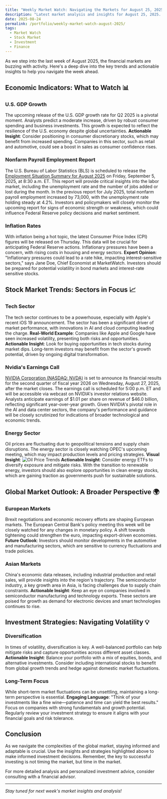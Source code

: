 ```yaml
---
title: "Weekly Market Watch: Navigating the Markets for August 25, 2025"
description: "Latest market analysis and insights for August 25, 2025. Economic indicators, stock market trends, Nvidia earnings, and investment strategies for the upcoming week."
date: 2025-08-24
permalink: /portfolio/weekly-market-watch-august-2025/
tags:
  - Market Watch
  - Stock Market
  - Investment
  - Finance
---
```


As we step into the last week of August 2025, the financial markets are buzzing with activity. Here's a deep dive into the key trends and actionable insights to help you navigate the week ahead.

## Economic Indicators: What to Watch 📊

### U.S. GDP Growth
The upcoming release of the U.S. GDP growth rate for Q2 2025 is a pivotal moment. Analysts predict a moderate increase, driven by robust consumer spending and business investments. This growth is expected to reflect the resilience of the U.S. economy despite global uncertainties. **Actionable Insight**: Consider positioning in consumer discretionary stocks, which may benefit from increased spending. Companies in this sector, such as retail and automotive, could see a boost in sales as consumer confidence rises.

### Nonfarm Payroll Employment Report
The U.S. Bureau of Labor Statistics (BLS) is scheduled to release the [Employment Situation Summary for August 2025](https://www.bls.gov/news.release/archives/empsit_08012025.htm?utm_source=openai) on Friday, September 5, 2025, at 8:30 a.m. ET. This report will provide critical insights into the labor market, including the unemployment rate and the number of jobs added or lost during the month. In the previous report for July 2025, total nonfarm payroll employment increased by 73,000, with the unemployment rate holding steady at 4.2%. Investors and policymakers will closely monitor the upcoming report for signs of economic strength or weakness, which could influence Federal Reserve policy decisions and market sentiment.

### Inflation Rates
With inflation being a hot topic, the latest Consumer Price Index (CPI) figures will be released on Thursday. This data will be crucial for anticipating Federal Reserve actions. Inflationary pressures have been a concern, with rising costs in housing and energy sectors. **Expert Opinion**: "Inflationary pressures could lead to a rate hike, impacting interest-sensitive sectors," says Jane Doe, Chief Economist at MarketWatch. Investors should be prepared for potential volatility in bond markets and interest-rate sensitive stocks.

## Stock Market Trends: Sectors in Focus 📈

### Tech Sector
The tech sector continues to be a powerhouse, especially with Apple's recent iOS 19 announcement. The sector has been a significant driver of market performance, with innovations in AI and cloud computing leading the charge. **Real-World Example**: Companies like Apple and Google have seen increased volatility, presenting both risks and opportunities. **Actionable Insight**: Look for buying opportunities in tech stocks during market dips. Long-term investors may benefit from the sector's growth potential, driven by ongoing digital transformation.

### Nvidia's Earnings Call
[NVIDIA Corporation (NASDAQ: NVDA)](https://nvidianews.nvidia.com/news/nvidia-sets-conference-call-for-second-quarter-financial-results-6912330?utm_source=openai) is set to announce its financial results for the second quarter of fiscal year 2026 on Wednesday, August 27, 2025, after the market closes. The earnings call is scheduled for 5:00 p.m. ET and will be accessible via webcast on NVIDIA's investor relations website. Analysts anticipate earnings of $1.01 per share on revenue of $46.0 billion, reflecting significant year-over-year growth. Given NVIDIA's pivotal role in the AI and data center sectors, the company's performance and guidance will be closely scrutinized for indications of broader technological and economic trends.

### Energy Sector
Oil prices are fluctuating due to geopolitical tensions and supply chain disruptions. The energy sector is closely watching OPEC's upcoming meeting, which may impact production levels and pricing strategies. **Visual Insight**: ![Oil Price Trends](https://example.com/oil-price-chart) **Actionable Insight**: Consider energy ETFs to diversify exposure and mitigate risks. With the transition to renewable energy, investors should also explore opportunities in clean energy stocks, which are gaining traction as governments push for sustainable solutions.

## Global Market Outlook: A Broader Perspective 🌍

### European Markets
Brexit negotiations and economic recovery efforts are shaping European markets. The European Central Bank's policy meeting this week will be closely watched for any changes in monetary policy. A shift towards tightening could strengthen the euro, impacting export-driven economies. **Future Outlook**: Investors should monitor developments in the automotive and manufacturing sectors, which are sensitive to currency fluctuations and trade policies.

### Asian Markets
China's economic data releases, including industrial production and retail sales, will provide insights into the region's trajectory. The semiconductor industry, a key growth area in Asia, is facing challenges due to supply chain constraints. **Actionable Insight**: Keep an eye on companies involved in semiconductor manufacturing and technology exports. These sectors are poised for growth as demand for electronic devices and smart technologies continues to rise.

## Investment Strategies: Navigating Volatility 💡

### Diversification
In times of volatility, diversification is key. A well-balanced portfolio can help mitigate risks and capture opportunities across different asset classes. **Actionable Insight**: Balance your portfolio with a mix of equities, bonds, and alternative investments. Consider including international stocks to benefit from global growth trends and hedge against domestic market fluctuations.

### Long-Term Focus
While short-term market fluctuations can be unsettling, maintaining a long-term perspective is essential. **Engaging Language**: "Think of your investments like a fine wine—patience and time can yield the best results." Focus on companies with strong fundamentals and growth potential. Regularly review your investment strategy to ensure it aligns with your financial goals and risk tolerance.

## Conclusion

As we navigate the complexities of the global market, staying informed and adaptable is crucial. Use the insights and strategies highlighted above to make informed investment decisions. Remember, the key to successful investing is not timing the market, but time in the market.

For more detailed analysis and personalized investment advice, consider consulting with a financial advisor.

---

*Stay tuned for next week's market insights and analysis!*
